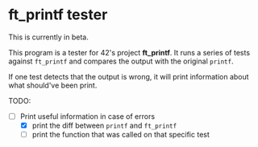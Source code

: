 # ft_printf tester

This is currently in beta.

This program is a tester for 42's project **ft_printf**.
It runs a series of tests against `ft_printf` and compares the output with 
the original `printf`.

If one test detects that the output is wrong, it will print information about
what should've been print.

TODO:
- [ ] Print useful information in case of errors
    - [x] print the diff between `printf` and `ft_printf`
	- [ ] print the function that was called on that specific test
